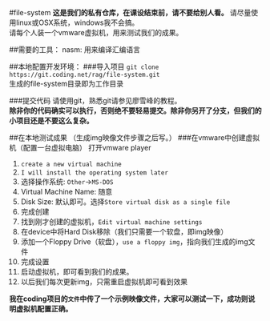 #file-system
**这是我们的私有仓库，在课设结束前，请不要给别人看。**
请尽量使用linux或OSX系统，windows我不会搞。  
请每个人装一个vmware虚拟机，用来测试我们的成果。

##需要的工具：
nasm: 用来编译汇编语言

##本地配置开发环境：
###导入项目
```git clone https://git.coding.net/rag/file-system.git```  
生成的file-system目录即为工作目录

###提交代码
请使用git，熟悉git请参见廖雪峰的教程。  
**除非你的代码确实可以执行，否则绝不要轻易提交。除非你另开了分支，但我们的小项目还是不要这么复杂。**

##在本地测试成果
（生成img映像文件步骤之后写。）
###在vmware中创建虚拟机（配置一台虚拟电脑）
打开vmware player  
1. ```create a new virtual machine```  
2. ```I will install the operating system later```  
3. 选择操作系统: ```Other```->```MS-DOS```  
4. Virtual Machine Name: 随意  
5. Disk Size: 默认即可。选择```Store virtual disk as a single file```  
6. 完成创建
7. 找到刚才创建的虚拟机，```Edit virtual machine settings```
8. 在device中将Hard Disk移除（我们只需要一个软盘，即img映像）
9. 添加一个Floppy Drive（软盘），```use a floppy img```，指向我们生成的img文件
10. 完成设置
11. 启动虚拟机，即可看到我们的成果。
12. 以后我们每次更新img，只需重启虚拟机即可看到效果  

**我在coding项目的```文件```中传了一个示例映像文件，大家可以测试一下，成功则说明虚拟机配置正确。**